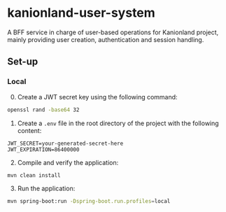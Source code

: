 # kanionland-user-system

A BFF service in charge of user-based operations for Kanionland project, mainly providing user
creation, authentication and session handling.

## Set-up

### Local

0. Create a JWT secret key using the following command:

```bash
openssl rand -base64 32
```

1. Create a `.env` file in the root directory of the project with the following content:

```env
JWT_SECRET=your-generated-secret-here
JWT_EXPIRATION=86400000
```

2. Compile and verify the application:

```bash
mvn clean install
```

3. Run the application:

```bash
mvn spring-boot:run -Dspring-boot.run.profiles=local 
```
    